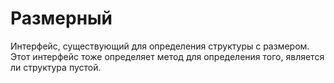 # Размерный
Интерфейс, существующий для определения структуры с размером. Этот интерфейс тоже определяет метод для определения того, является ли структура пустой.